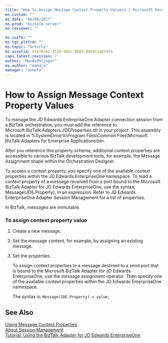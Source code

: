 ```yaml
---
title: "How to Assign Message Context Property Values1 | Microsoft Docs"
ms.custom: ""
ms.date: "06/08/2017"
ms.prod: "biztalk-server"
ms.reviewer: ""

ms.suite: ""
ms.tgt_pltfrm: ""
ms.topic: "article"
ms.assetid: e7e76c62-3110-482c-8083-84d411e6f475
caps.latest.revision: 7
author: "MandiOhlinger"
ms.author: "mandia"
manager: "anneta"
---
```

# How to Assign Message Context Property Values
To manage the JD Edwards EnterpriseOne Adapter connection session from a BizTalk orchestration, you must add the reference to Microsoft.BizTalk.Adapters.JDEProperties.dll in your project. This assembly is located in %SystemDrive%\Program Files\Common Files\Microsoft BizTalk Adapters for Enterprise Applications\bin.  
  
 After you reference this property schema, additional context properties are accessible to various BizTalk development tools, for example, the Message Assignment shape within the Orchestration Designer.  
  
 To access a context property, you specify one of the available context properties within the JD Edwards EnterpriseOne namespace. To read a context property of a message received from a port bound to the Microsoft BizTalk Adapter for JD Edwards EnterpriseOne, use the syntax, Message(JDE.Property), in an expression. Refer to JD Edwards EnterpriseOne Adapter Session Management for a list of properties.  
  
 In BizTalk, messages are immutable.  
  
### To assign context property value  
  
1. Create a new message.  
  
2. Set the message content, for example, by assigning an existing message.  
  
3. Set the properties.  
  
   To assign context properties to a message destined to a send port that is bound to the Microsoft BizTalk Adapter for JD Edwards EnterpriseOne, use the message assignment operator. Then specify one of the available context properties within the JD Edwards EnterpriseOne namespace.  
  
   The syntax is: `Message(JDE.Property) = value;`  
  
## See Also  
 [Using Message Context Properties](../core/using-message-context-properties1.md)   
 [About Session Management](../core/about-session-management2.md)   
 [Tutorial: Using the BizTalk Adapter for JD Edwards EnterpriseOne](../core/tutorial-using-the-biztalk-adapter-for-jd-edwards-enterpriseone.md)